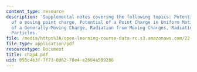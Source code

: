 ```yaml
---
content_type: resource
description: 'Supplemental notes covering the following topics: Potentials and Fields
  of a moving point charge, Potential of a Point Charge in Uniform Motion, Fields
  of a Generally-Moving Charge, Radiation from Moving Charges, Radiation from Relativistic
  Particles.'
file: /media/https%3A/open-learning-course-data-rc.s3.amazonaws.com/22-105-electromagnetic-interactions-fall-2005/055c4b3f7f730d6270e4e2664a589286_chap4.pdf
file_type: application/pdf
resourcetype: Document
title: chap4.pdf
uid: 055c4b3f-7f73-0d62-70e4-e2664a589286
---
```

